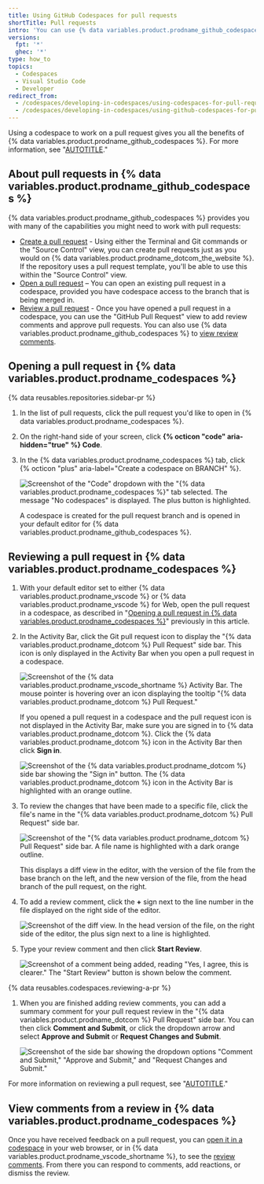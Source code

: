 ```yaml
---
title: Using GitHub Codespaces for pull requests
shortTitle: Pull requests
intro: 'You can use {% data variables.product.prodname_github_codespaces %} in your web browser, or in {% data variables.product.prodname_vscode %} to create pull requests, review pull requests, and address review comments.'
versions:
  fpt: '*'
  ghec: '*'
type: how_to
topics:
  - Codespaces
  - Visual Studio Code
  - Developer
redirect_from:
  - /codespaces/developing-in-codespaces/using-codespaces-for-pull-requests
  - /codespaces/developing-in-codespaces/using-github-codespaces-for-pull-requests
---
```


Using a codespace to work on a pull request gives you all the benefits of {% data variables.product.prodname_github_codespaces %}. For more information, see "[AUTOTITLE](/codespaces/overview#benefits-of-github-codespaces)."

## About pull requests in {% data variables.product.prodname_github_codespaces %}

{% data variables.product.prodname_github_codespaces %} provides you with many of the capabilities you might need to work with pull requests:

- [Create a pull request](/codespaces/developing-in-a-codespace/using-source-control-in-your-codespace#raising-a-pull-request) - Using either the Terminal and Git commands or the "Source Control" view, you can create pull requests just as you would on {% data variables.product.prodname_dotcom_the_website %}. If the repository uses a pull request template, you'll be able to use this within the "Source Control" view.
- [Open a pull request](#opening-a-pull-request-in-codespaces) – You can open an existing pull request in a codespace, provided you have codespace access to the branch that is being merged in.
- [Review a pull request](#reviewing-a-pull-request-in-codespaces) - Once you have opened a pull request in a codespace, you can use the "GitHub Pull Request" view to add review comments and approve pull requests. You can also use {% data variables.product.prodname_github_codespaces %} to [view review comments](#view-comments-from-a-review-in-codespaces).

## Opening a pull request in {% data variables.product.prodname_codespaces %}

{% data reusables.repositories.sidebar-pr %}

1. In the list of pull requests, click the pull request you'd like to open in {% data variables.product.prodname_codespaces %}.
1. On the right-hand side of your screen, click **{% octicon "code" aria-hidden="true" %} Code**.
1. In the {% data variables.product.prodname_codespaces %} tab, click {% octicon "plus" aria-label="Create a codespace on BRANCH" %}.

   ![Screenshot of the "Code" dropdown with the "{% data variables.product.prodname_codespaces %}" tab selected. The message "No codespaces" is displayed. The plus button is highlighted.](/assets/images/help/codespaces/open-with-codespaces-pr.png)

   A codespace is created for the pull request branch and is opened in your default editor for {% data variables.product.prodname_github_codespaces %}.

## Reviewing a pull request in {% data variables.product.prodname_codespaces %}

1. With your default editor set to either {% data variables.product.prodname_vscode %} or {% data variables.product.prodname_vscode %} for Web, open the pull request in a codespace, as described in "[Opening a pull request in {% data variables.product.prodname_codespaces %}](#opening-a-pull-request-in-codespaces)" previously in this article.
1. In the Activity Bar, click the Git pull request icon to display the "{% data variables.product.prodname_dotcom %} Pull Request" side bar. This icon is only displayed in the Activity Bar when you open a pull request in a codespace.

   ![Screenshot of the {% data variables.product.prodname_vscode_shortname %} Activity Bar. The mouse pointer is hovering over an icon displaying the tooltip "{% data variables.product.prodname_dotcom %} Pull Request."](/assets/images/help/codespaces/github-pr-view.png)

   If you opened a pull request in a codespace and the pull request icon is not displayed in the Activity Bar, make sure you are signed in to {% data variables.product.prodname_dotcom %}. Click the {% data variables.product.prodname_dotcom %} icon in the Activity Bar then click **Sign in**.

   ![Screenshot of the {% data variables.product.prodname_dotcom %} side bar showing the "Sign in" button. The {% data variables.product.prodname_dotcom %} icon in the Activity Bar is highlighted with an orange outline.](/assets/images/help/codespaces/sign-in-to-github.png)

1. To review the changes that have been made to a specific file, click the file's name in the "{% data variables.product.prodname_dotcom %} Pull Request" side bar.

   ![Screenshot of the "{% data variables.product.prodname_dotcom %} Pull Request" side bar. A file name is highlighted with a dark orange outline.](/assets/images/help/codespaces/changes-in-files.png)

   This displays a diff view in the editor, with the version of the file from the base branch on the left, and the new version of the file, from the head branch of the pull request, on the right.

1. To add a review comment, click the **+** sign next to the line number in the file displayed on the right side of the editor.

   ![Screenshot of the diff view. In the head version of the file, on the right side of the editor, the plus sign next to a line is highlighted.](/assets/images/help/codespaces/create-review-comment.png)

1. Type your review comment and then click **Start Review**.

   ![Screenshot of a comment being added, reading "Yes, I agree, this is clearer." The "Start Review" button is shown below the comment.](/assets/images/help/codespaces/start-review.png)

{% data reusables.codespaces.reviewing-a-pr %}

1. When you are finished adding review comments, you can add a summary comment for your pull request review in the "{% data variables.product.prodname_dotcom %} Pull Request" side bar. You can then click **Comment and Submit**, or click the dropdown arrow and select **Approve and Submit** or **Request Changes and Submit**.

   ![Screenshot of the side bar showing the dropdown options "Comment and Submit," "Approve and Submit," and "Request Changes and Submit."](/assets/images/help/codespaces/submit-review.png)

For more information on reviewing a pull request, see "[AUTOTITLE](/pull-requests/collaborating-with-pull-requests/reviewing-changes-in-pull-requests/reviewing-proposed-changes-in-a-pull-request)."

## View comments from a review in {% data variables.product.prodname_codespaces %}

Once you have received feedback on a pull request, you can [open it in a codespace](#opening-a-pull-request-in-codespaces) in your web browser, or in {% data variables.product.prodname_vscode_shortname %}, to see the [review comments](#reviewing-a-pull-request-in-codespaces). From there you can respond to comments, add reactions, or dismiss the review.
